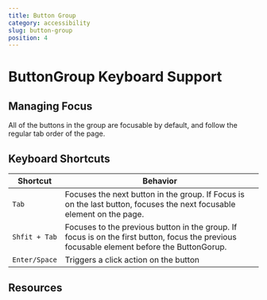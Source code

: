 ```yaml
---
title: Button Group
category: accessibility
slug: button-group
position: 4
---
```

# ButtonGroup Keyboard Support

## Managing Focus

All of the buttons in the group are focusable by default, and follow the regular tab order of the page.

## Keyboard Shortcuts

| Shortcut | Behavior |
|----------|----------|
| `Tab`| Focuses the next button in the group. If Focus is on the last button, focuses the next focusable element on the page. |
| `Shfit + Tab`| Focuses to the previous button in the group. If focus is on the first button, focus the previous focusable element before the ButtonGorup. |
| `Enter/Space`| Triggers a click action on the button |

## Resources
